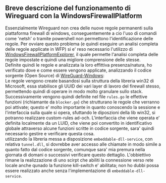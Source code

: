 
## Breve descrizione del funzionamento di Wireguard con la WindowsFirewallPlatform
Essenzialmente Wireguard non crea delle nuove regole permanenti sulla piattaforma firewall di windows, conseguentemente a cio l'uso di comandi come 'netsh' o tramite powershell non permettono l'identificazione delle regole.
Per ovviare questo problema (e quindi eseguire un analisi completa delle regole applicate in WFP) si e' reso necessario l'utilizzo di [WindowsFirewallPlatformExplorer](https://github.com/zodiacon/WFPExplorer/releases/tag/v0.5.4), il quale permette l'analisi completa delle regole impostate e quindi una migliore comprensione delle stesse.
<br> 
Definite quindi le regole e analizzata la loro effittiva presenza/natura, ho verificato dove e come essere vengono applicate, analizzando il codice sorgente (Open Source) di [WireGuard-Windows](https://github.com/WireGuard/wireguard-windows): 
<br>
Le regole vengono create basandosi sulla struttura della libreria win32 di Microsoft, essa stabilisce gli UUID dei vari layer di lavoro del firewall stesso, permettendo quindi di operare in modo molto granulare sullo stack.
Successivamente vengono quindi definite nel file `rules.go` le effettive funzioni (richiamante da `blocker.go`) che strutturano le regole che verranno poi attivate; questo e' molto importante in quanto conoscendo la sessione e l'interfaccia sulla quale si opera, sfuttando le diposzioni della lib win32, si potranno realizzare custom-rules ad-och.
L'interfaccia che viene operata e' definita localmente da un LUID, che viene poi convertito in identificativo globale attraverso alcune funzioni scritte in codice sorgente, sara' quindi necessario gestire e verificare questa cosa.
<br>
utilizzando la libreria messa a disposizione `embeddable-dll-service`, con relativa `tunnel.dll`, si dovrebbe aver accesso alle chiamate in modo simile a quanto fatto dal codice sorgente, comunque sara' mia premura nella giornata di domani o successivi verificare questo dettaglio.
L'obbiettivo rimane la realizzazione di uno scirpt che abiliti la connessione verso rete locale anche qunado la funzione kill-switch e' abilitata; non ho dubbi possa essere realizzato anche senza l'implementazione di `embeddable-dll-service`.
